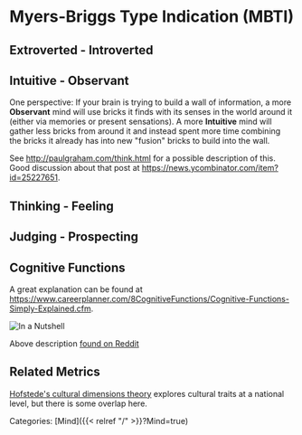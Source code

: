 # Myers-Briggs Type Indication (MBTI)

## Extroverted - Introverted

## Intuitive - Observant

One perspective: If your brain is trying to build a wall of information, a more
**Observant** mind will use bricks it finds with its senses in the world around
it (either via memories or present sensations).  A more **Intuitive** mind will
gather less bricks from around it and instead spent more time combining the bricks it already has into new "fusion" bricks to build into the wall.

See http://paulgraham.com/think.html for a possible description of this.
Good discussion about that post at https://news.ycombinator.com/item?id=25227651.

## Thinking - Feeling

## Judging - Prospecting

## Cognitive Functions

A great explanation can be found at
https://www.careerplanner.com/8CognitiveFunctions/Cognitive-Functions-Simply-Explained.cfm.

![In a Nutshell](/docs/mind/congitive-functions-nutshell.jpg)

Above description [found on
Reddit](https://www.reddit.com/r/mbti/comments/mjqz59/the_cognitive_functions_in_a_nutshell)

## Related Metrics

[Hofstede's cultural dimensions
theory](https://en.wikipedia.org/wiki/Hofstede%27s_cultural_dimensions_theory)
explores cultural traits at a national level, but there is some overlap here.

Categories: [Mind]({{< relref "/" >}}?Mind=true)